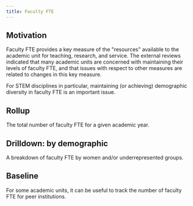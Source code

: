 ```yaml
---
title: Faculty FTE
---
```


## Motivation

Faculty FTE provides a key measure of the "resources" available to the academic unit for teaching, research, and service. The external reviews indicated that many academic units are concerned with maintaining their levels of faculty FTE, and that issues with respect to other measures are related to changes in this key measure.

For STEM disciplines in particular, maintaining (or achieving) demographic diversity in faculty FTE is an important issue.

## Rollup

The total number of faculty FTE for a given academic year.

## Drilldown: by demographic

A breakdown of faculty FTE by women and/or underrepresented groups.

## Baseline

For some academic units, it can be useful to track the number of faculty FTE for peer institutions.



